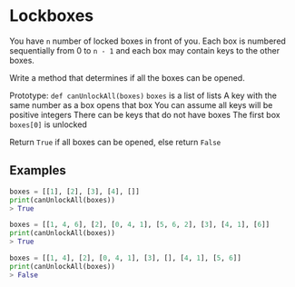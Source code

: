 # Lockboxes

You have `n` number of locked boxes in front of you.
Each box is numbered sequentially from 0 to `n - 1` and
each box may contain keys to the other boxes.

Write a method that determines if all the boxes can be opened.

Prototype: `def canUnlockAll(boxes)`
`boxes` is a list of lists
A key with the same number as a box opens that box
You can assume all keys will be positive integers
There can be keys that do not have boxes
The first box `boxes[0]` is unlocked

Return `True` if all boxes can be opened, else return `False`

## Examples

```python
boxes = [[1], [2], [3], [4], []]
print(canUnlockAll(boxes))
> True

boxes = [[1, 4, 6], [2], [0, 4, 1], [5, 6, 2], [3], [4, 1], [6]]
print(canUnlockAll(boxes))
> True

boxes = [[1, 4], [2], [0, 4, 1], [3], [], [4, 1], [5, 6]]
print(canUnlockAll(boxes))
> False
```
